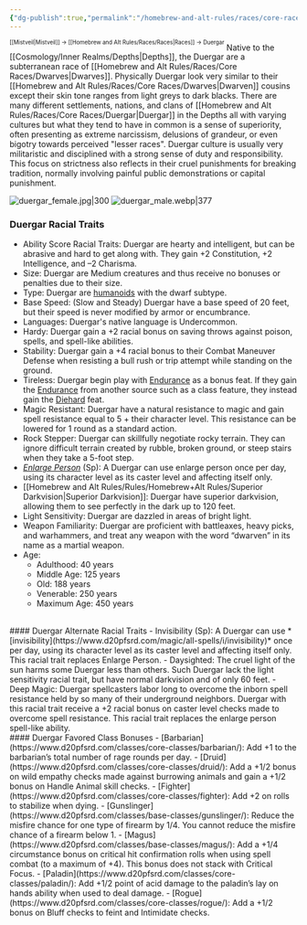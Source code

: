 ```yaml
---
{"dg-publish":true,"permalink":"/homebrew-and-alt-rules/races/core-races/duergar/"}
---
```


<sup><sup>[[Mistveil\|Mistveil]] → [[Homebrew and Alt Rules/Races/Races\|Races]] → Duergar</sup></sup>
Native to the [[Cosmology/Inner Realms/Depths\|Depths]], the Duergar are a subterranean race of [[Homebrew and Alt Rules/Races/Core Races/Dwarves\|Dwarves]]. Physically Duergar look very similar to their [[Homebrew and Alt Rules/Races/Core Races/Dwarves\|Dwarven]] cousins except their skin tone ranges from light greys to dark blacks. There are many different settlements, nations, and clans of [[Homebrew and Alt Rules/Races/Core Races/Duergar\|Duergar]] in the Depths all with varying cultures but what they tend to have in common is a sense of superiority, often presenting as extreme narcissism, delusions of grandeur, or even bigotry towards perceived "lesser races". Duergar culture is usually very militaristic and disciplined with a strong sense of duty and responsibility. This focus on strictness also reflects in their cruel punishments for breaking tradition, normally involving painful public demonstrations or capital punishment. 

![duergar_female.jpg|300](/img/user/Attachments/duergar_female.jpg) ![duergar_male.webp|377](/img/user/Attachments/duergar_male.webp)

### Duergar Racial Traits
- Ability Score Racial Traits: Duergar are hearty and intelligent, but can be abrasive and hard to get along with. They gain +2 Constitution, +2 Intelligence, and –2 Charisma.
- Size: Duergar are Medium creatures and thus receive no bonuses or penalties due to their size.
- Type: Duergar are [humanoids](http://www.d20pfsrd.com/bestiary/rules-for-monsters/creature-types#TOC-Humanoid) with the dwarf subtype.
- Base Speed: (Slow and Steady) Duergar have a base speed of 20 feet, but their speed is never modified by armor or encumbrance.
- Languages: Duergar's native language is Undercommon.
- Hardy: Duergar gain a +2 racial bonus on saving throws against poison, spells, and spell-like abilities.
- Stability: Duergar gain a +4 racial bonus to their Combat Maneuver Defense when resisting a bull rush or trip attempt while standing on the ground.
- Tireless: Duergar begin play with [Endurance](https://www.d20pfsrd.com/feats/general-feats/endurance) as a bonus feat. If they gain the [Endurance](https://www.d20pfsrd.com/feats/general-feats/endurance) from another source such as a class feature, they instead gain the [Diehard](https://www.d20pfsrd.com/feats/general-feats/diehard/) feat.
- Magic Resistant: Duergar have a natural resistance to magic and gain spell resistance equal to 5 + their character level. This resistance can be lowered for 1 round as a standard action.
- Rock Stepper: Duergar can skillfully negotiate rocky terrain. They can ignore difficult terrain created by rubble, broken ground, or steep stairs when they take a 5-foot step.
- [*Enlarge Person*](https://www.d20pfsrd.com/magic/all-spells/e/enlarge-person/) (Sp): A Duergar can use enlarge person once per day, using its character level as its caster level and affecting itself only.
- [[Homebrew and Alt Rules/Rules/Homebrew+Alt Rules/Superior Darkvision\|Superior Darkvision]]: Duergar have superior darkvision, allowing them to see perfectly in the dark up to 120 feet.
- Light Sensitivity: Duergar are dazzled in areas of bright light.
- Weapon Familiarity: Duergar are proficient with battleaxes, heavy picks, and warhammers, and treat any weapon with the word “dwarven” in its name as a martial weapon.
- Age:
    - Adulthood: 40 years
    - Middle Age: 125 years
    - Old: 188 years
    - Venerable: 250 years
    - Maximum Age: 450 years
<br>
#### Duergar Alternate Racial Traits
- Invisibility (Sp): A Duergar can use *[invisibility](https://www.d20pfsrd.com/magic/all-spells/i/invisibility)* once per day, using its character level as its caster level and affecting itself only. This racial trait replaces Enlarge Person.
- Daysighted: The cruel light of the sun harms some Duergar less than others. Such Duergar lack the light sensitivity racial trait, but have normal darkvision and of only 60 feet.
- Deep Magic: Duergar spellcasters labor long to overcome the inborn spell resistance held by so many of their underground neighbors. Duergar with this racial trait receive a +2 racial bonus on caster level checks made to overcome spell resistance. This racial trait replaces the enlarge person spell-like ability.
<br>
#### Duergar Favored Class Bonuses
- [Barbarian](https://www.d20pfsrd.com/classes/core-classes/barbarian/): Add +1 to the barbarian’s total number of rage rounds per day.
- [Druid](https://www.d20pfsrd.com/classes/core-classes/druid/): Add a +1/2 bonus on wild empathy checks made against burrowing animals and gain a +1/2 bonus on Handle Animal skill checks.
- [Fighter](https://www.d20pfsrd.com/classes/core-classes/fighter): Add +2 on rolls to stabilize when dying.
- [Gunslinger](https://www.d20pfsrd.com/classes/base-classes/gunslinger/): Reduce the misfire chance for one type of firearm by 1/4. You cannot reduce the misfire chance of a firearm below 1.
- [Magus](https://www.d20pfsrd.com/classes/base-classes/magus/): Add a +1/4 circumstance bonus on critical hit confirmation rolls when using spell combat (to a maximum of +4). This bonus does not stack with Critical Focus.
- [Paladin](https://www.d20pfsrd.com/classes/core-classes/paladin/): Add +1/2 point of acid damage to the paladin’s lay on hands ability when used to deal damage.
- [Rogue](https://www.d20pfsrd.com/classes/core-classes/rogue/): Add a +1/2 bonus on Bluff checks to feint and Intimidate checks.